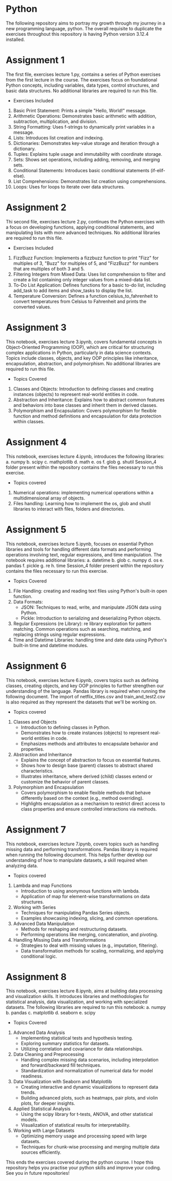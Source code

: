 # Python
The following repository aims to portray my growth through my journey in a new programming language, python.
The overall requisite to duplicate the exercises throughout this repository is having Python version 3.12.4 installed.
  
# Assignment 1
The first file, exercises lecture 1.py, contains a series of Python exercises from the first lecture in the course. The exercises focus on foundational Python concepts, including variables, data types, control structures, and basic data structures.
No additional libraries are required to run this file.

- Exercises Included 
1. Basic Print Statement: Prints a simple "Hello, World!" message.
2. Arithmetic Operations: Demonstrates basic arithmetic with addition, subtraction, multiplication, and division.
3. String Formatting: Uses f-strings to dynamically print variables in a message.
4. Lists: Introduces list creation and indexing.
5. Dictionaries: Demonstrates key-value storage and iteration through a dictionary.
6. Tuples: Explains tuple usage and immutability with coordinate storage.
7. Sets: Shows set operations, including adding, removing, and merging sets.
8. Conditional Statements: Introduces basic conditional statements (if-elif-else).
9. List Comprehensions: Demonstrates list creation using comprehensions.
10. Loops: Uses for loops to iterate over data structures.

# Assignment 2
Thi second file, exercises lecture 2.py, continues the Python exercises with a focus on developing functions, applying conditional statements, and manipulating lists with more advanced techniques.
No additional libraries are required to run this file.

- Exercises Included 
1. FizzBuzz Function: Implements a fizzbuzz function to print "Fizz" for multiples of 3, "Buzz" for multiples of 5, and "FizzBuzz" for numbers that are multiples of both 3 and 5.
2. Filtering Integers from Mixed Data: Uses list comprehension to filter and create a list containing only integer values from a mixed-data list.
3. To-Do List Application: Defines functions for a basic to-do list, including add_task to add items and show_tasks to display the list.
4. Temperature Conversion: Defines a function celsius_to_fahrenheit to convert temperatures from Celsius to Fahrenheit and prints the converted values.

# Assignment 3
This notebook, exercises lecture 3.ipynb, covers fundamental concepts in Object-Oriented Programming (OOP), which are critical for structuring complex applications in Python, particularly in data science contexts. Topics include classes, objects, and key OOP principles like inheritance, encapsulation, abstraction, and polymorphism.
No additional libraries are required to run this file.

- Topics Covered 
1. Classes and Objects: Introduction to defining classes and creating instances (objects) to represent real-world entities in code.
2. Abstraction and Inheritance: Explains how to abstract common features and behaviors into base classes and inherit them in derived classes.
3. Polymorphism and Encapsulation: Covers polymorphism for flexible function and method definitions and encapsulation for data protection within classes.

# Assignment 4
This notebook, exercises lecture 4.ipynb, introduces the following libraries:
a. numpy
b. scipy
c. mathplotlib
d. math
e. os
f. glob
g. shutil
Session_4 folder present within the repository contains the files necessary to run this exercise.

- Topics covered 
1. Numerical operations: implementing numerical operations within a multidimensional array of objects.
2. Files handling: Learning how to implement the os, glob and shutil libraries to interact with files, folders and directories.

# Assignment 5
This notebook, exercises lecture 5.ipynb, focuses on essential Python libraries and tools for handling different data formats and performing operations involving text, regular expressions, and time manipulation. The notebook requires additional libraries: 
a. datetime
b. glob
c. numpy
d. os
e. pandas
f. pickle
g. re
h. time
Session_4 folder present within the repository contains the files necessary to run this exercise.

- Topics Covered
1. File Handling: creating and reading text files using Python's built-in open function.
2. Data Formats:
     - JSON: Techniques to read, write, and manipulate JSON data using Python.
     - Pickle: Introduction to serializing and deserializing Python objects.
3. Regular Expressions (re Library): re library exploration for pattern matching. Common operations such as searching, matching, and replacing strings using regular expressions.
4. Time and Datetime Libraries: handling time and date data using Python's built-in time and datetime modules.

# Assignment 6
This notebook, exercises lecture 6.ipynb, covers topics such as defining classes, creating objects, and key OOP principles to further strengthen our understanding of the language.
Pandas library is required when running the following document. The import of netflix_titles.csv and train_and_test2.csv is also required as they represent the datasets that we'll be working on.

- Topics covered 
1. Classes and Objects
     - Introduction to defining classes in Python.
     - Demonstrates how to create instances (objects) to represent real-world entities in code.
     - Emphasizes methods and attributes to encapsulate behavior and properties.
2. Abstraction and Inheritance
     - Explains the concept of abstraction to focus on essential features.
     - Shows how to design base (parent) classes to abstract shared characteristics.
     - Illustrates inheritance, where derived (child) classes extend or customize the behavior of parent classes.
3. Polymorphism and Encapsulation
     - Covers polymorphism to enable flexible methods that behave differently based on the context (e.g., method overriding).
     - Highlights encapsulation as a mechanism to restrict direct access to class properties and ensure controlled interactions via methods.

# Assignment 7
This notebook, exercises lecture 7.ipynb, covers topics such as handling missing data and performing transformations.
Pandas library is required when running the following document. This helps further develop our understanding of how to manipulate datasets, a skill required when analyzing data.

- Topics covered
1. Lambda and map Functions
   - Introduction to using anonymous functions with lambda.
   - Application of map for element-wise transformations on data structures.
2. Working with Series
    - Techniques for manipulating Pandas Series objects.
    - Examples showcasing indexing, slicing, and common operations.
3. Advanced Data Manipulation
    - Methods for reshaping and restructuring datasets.
    - Performing operations like merging, concatenation, and pivoting.
4. Handling Missing Data and Transformations
    - Strategies to deal with missing values (e.g., imputation, filtering).
    - Data transformation methods for scaling, normalizing, and applying conditional logic.
  
# Assignment 8
This notebook, exercises lecture 8.ipynb, aims at building data processing and visualization skills. It introduces libraries and methodologies for statistical analysis, data visualization, and working with specialized datasets. The following libraries are required to run this notebook:
a. numpy
b. pandas
c. matplotlib
d. seaborn
e. scipy

- Topics Covered
1. Advanced Data Analysis
     - Implementing statistical tests and hypothesis testing.
     - Exploring summary statistics for datasets.
     - Utilizing correlation and covariance for data relationships.
2. Data Cleaning and Preprocessing
     - Handling complex missing data scenarios, including interpolation and forward/backward fill techniques.
     - Standardization and normalization of numerical data for model readiness.
3. Data Visualization with Seaborn and Matplotlib
     - Creating interactive and dynamic visualizations to represent data trends.
     - Building advanced plots, such as heatmaps, pair plots, and violin plots, for deeper insights.
4. Applied Statistical Analysis
     - Using the scipy library for t-tests, ANOVA, and other statistical models.
     - Visualization of statistical results for interpretability.
5. Working with Large Datasets
     - Optimizing memory usage and processing speed with large datasets.
     - Techniques for chunk-wise processing and merging multiple data sources efficiently.

This ends the exercises covered during the python course. I hope this repository helps you practise your python skills and improve your coding. See you in future repositories!
